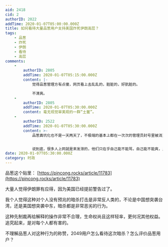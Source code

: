 ```yaml
---
aid: 2418
cid: 2
authorID: 2022
addTime: 2020-01-07T05:00:00.000Z
title: 如何看待大量品葱用户支持美国炸死伊朗高层？
tags:
    - 品葱
    - 炸死
    - 伊朗
    - 看待
    - 高层
comments:
    -
        authorID: 2805
        addTime: 2020-01-07T05:15:00.000Z
        content: |-
            觉得品葱管理方有点傻，网页看上去乱乱的，脏脏的，好肮脏的。

            不清爽。
    -
        authorID: 2805
        addTime: 2020-01-07T05:30:00.000Z
        content: 毫无视觉审美观的一群“土鳖”。
    -
        authorID: 2522
        addTime: 2020-01-07T05:30:00.000Z
        content: >-
            品葱粪坑化也不是一天两天了，不极端的基本上都在一次次的管理员封号里被消灭了，极端本来就代表不理性与假新闻，就好像没人会认真去相信CCTV或者VOA中文台一样。你觉得稍微有点脑子的人会强行把所有的事都说成是TG要倒台的前兆、把所有的哪怕是无关的坏事都归类成TG的错吗。


            说到底，很多人上网就是来发泄的，他们只在乎自己能不能骂，自己能不能爽，只想去附和和自己想看到的一样的观点。你和他讲道理摆事实，如果和他想看到的不符合，他的第一反应就是无能狂怒加不管不顾的喷，而品葱的点赞点踩+扣帽子抓特务封号机制正好把这个过程放大了，最后就是劣币驱逐良币呗。底层人还是有不少的，在哪个国家都是被剥削的命，民主国家变成民粹了，国内他们没有投票的机会就只能认命了，但是万一有机会这帮人可不会在乎理不理性，品葱就是一个发泄口吧。要不你以为这个2049是哪来的，话说站长好像还是老品葱的一号用户。
date: 2020-01-07T05:30:00.000Z
category: 时政
---
```


品葱这个贴里： [https://pincong.rocks/article/11783](https://pincong.rocks/article/11783)

大量人觉得伊朗罪有应得，因为美国已经提前警告过了。

我个人觉得这种对个人没有预兆的暗杀打击是非常反人类的，不论是中国想突袭台湾，还是美国想突袭中东，暗杀都是非常恶劣的行为。

这种先制裁再给解释的操作非常不合理，生命权尚且这样轻率，更何况其他权益。追究起来，是对每个人都有害的。

不理解品葱人对这种行为的称赞，2049用户怎么看待这次暗杀？怎么评价品葱用户？
